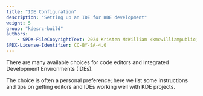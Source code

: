 ```yaml
---
title: "IDE Configuration"
description: "Setting up an IDE for KDE development"
weight: 5
group: "kdesrc-build"
authors:
    - SPDX-FileCopyrightText: 2024 Kristen McWilliam <kmcwilliampublic@gmail.com>
SPDX-License-Identifier: CC-BY-SA-4.0
---
```


There are many available choices for code editors and Integrated Development
Environments (IDEs). 

The choice is often a personal preference; here we list some instructions and
tips on getting editors and IDEs working well with KDE projects.
